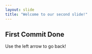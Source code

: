 ```yaml
---
layout: slide
title: "Welcome to our second slide!"
---
```

First Commit Done
---
Use the left arrow to go back!
